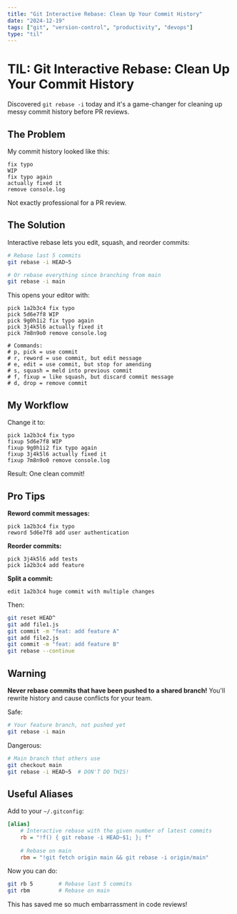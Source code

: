 ```yaml
---
title: "Git Interactive Rebase: Clean Up Your Commit History"
date: "2024-12-19"
tags: ["git", "version-control", "productivity", "devops"]
type: "til"
---
```


# TIL: Git Interactive Rebase: Clean Up Your Commit History

Discovered `git rebase -i` today and it's a game-changer for cleaning up messy commit history before PR reviews.

## The Problem

My commit history looked like this:

```
fix typo
WIP
fix typo again
actually fixed it
remove console.log
```

Not exactly professional for a PR review.

## The Solution

Interactive rebase lets you edit, squash, and reorder commits:

```bash
# Rebase last 5 commits
git rebase -i HEAD~5

# Or rebase everything since branching from main
git rebase -i main
```

This opens your editor with:

```
pick 1a2b3c4 fix typo
pick 5d6e7f8 WIP
pick 9g0h1i2 fix typo again
pick 3j4k5l6 actually fixed it
pick 7m8n9o0 remove console.log

# Commands:
# p, pick = use commit
# r, reword = use commit, but edit message
# e, edit = use commit, but stop for amending
# s, squash = meld into previous commit
# f, fixup = like squash, but discard commit message
# d, drop = remove commit
```

## My Workflow

Change it to:

```
pick 1a2b3c4 fix typo
fixup 5d6e7f8 WIP
fixup 9g0h1i2 fix typo again
fixup 3j4k5l6 actually fixed it
fixup 7m8n9o0 remove console.log
```

Result: One clean commit!

## Pro Tips

**Reword commit messages:**
```
pick 1a2b3c4 fix typo
reword 5d6e7f8 add user authentication
```

**Reorder commits:**
```
pick 3j4k5l6 add tests
pick 1a2b3c4 add feature
```

**Split a commit:**
```
edit 1a2b3c4 huge commit with multiple changes
```

Then:
```bash
git reset HEAD^
git add file1.js
git commit -m "feat: add feature A"
git add file2.js
git commit -m "feat: add feature B"
git rebase --continue
```

## Warning

**Never rebase commits that have been pushed to a shared branch!** You'll rewrite history and cause conflicts for your team.

Safe:
```bash
# Your feature branch, not pushed yet
git rebase -i main
```

Dangerous:
```bash
# Main branch that others use
git checkout main
git rebase -i HEAD~5  # DON'T DO THIS!
```

## Useful Aliases

Add to your `~/.gitconfig`:

```ini
[alias]
    # Interactive rebase with the given number of latest commits
    rb = "!f() { git rebase -i HEAD~$1; }; f"
    
    # Rebase on main
    rbm = "!git fetch origin main && git rebase -i origin/main"
```

Now you can do:
```bash
git rb 5        # Rebase last 5 commits
git rbm         # Rebase on main
```

This has saved me so much embarrassment in code reviews!

